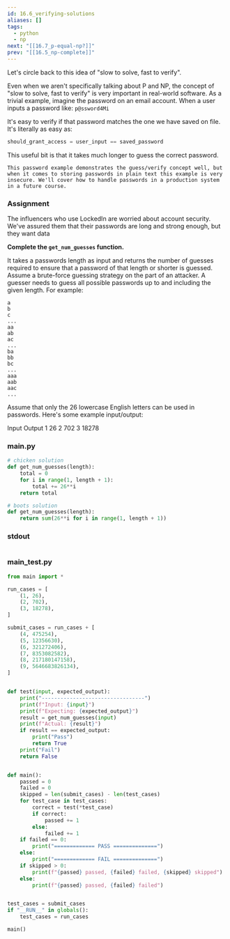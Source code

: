 ```yaml
---
id: 16.6_verifying-solutions
aliases: []
tags:
  - python
  - np
next: "[[16.7_p-equal-np?]]"
prev: "[[16.5_np-complete]]"
---
```


Let's circle back to this idea of "slow to solve, fast to verify".

Even when we aren't specifically talking about P and NP, the concept of 
"slow to solve, fast to verify" is very important in real-world software.
As a trivial example, imagine the password on an email account.
When a user inputs a password like:
`p@ssword4Mi`

It's easy to verify if that password matches the one we have saved on file.
It's literally as easy as:

``` python
should_grant_access = user_input == saved_password
```

This useful bit is that it takes much longer to guess the correct password.

    This password example demonstrates the guess/verify concept well, but when it comes to storing passwords in plain text this example is very insecure. We'll cover how to handle passwords in a production system in a future course.

### Assignment
The influencers who use LockedIn are worried about account security.
We've assured them that their passwords are long and strong enough, but they want data

**Complete the `get_num_guesses` function.**

It takes a passwords length as input and returns the number of guesses required to ensure that a password of that length or shorter is guessed.
Assume a brute-force guessing strategy on the part of an attacker.
A guesser needs to guess all possible passwords up to and including the given length.
For example:

```
a
b
c
...
aa
ab
ac
...
ba
bb
bc
...
aaa
aab
aac
...
```

Assume that only the 26 lowercase English letters can be used in passwords.
Here's some example input/output:

Input   Output
1       26
2       702
3       18278

### main.py

```python
# chicken solution
def get_num_guesses(length):
    total = 0
    for i in range(1, length + 1):
        total += 26**i
    return total

# boots solution
def get_num_guesses(length):
    return sum(26**i for i in range(1, length + 1))
```

### stdout

```
```

### main_test.py

```python
from main import *

run_cases = [
    (1, 26),
    (2, 702),
    (3, 18278),
]

submit_cases = run_cases + [
    (4, 475254),
    (5, 12356630),
    (6, 321272406),
    (7, 8353082582),
    (8, 217180147158),
    (9, 5646683826134),
]


def test(input, expected_output):
    print("---------------------------------")
    print(f"Input: {input}")
    print(f"Expecting: {expected_output}")
    result = get_num_guesses(input)
    print(f"Actual: {result}")
    if result == expected_output:
        print("Pass")
        return True
    print("Fail")
    return False


def main():
    passed = 0
    failed = 0
    skipped = len(submit_cases) - len(test_cases)
    for test_case in test_cases:
        correct = test(*test_case)
        if correct:
            passed += 1
        else:
            failed += 1
    if failed == 0:
        print("============= PASS ==============")
    else:
        print("============= FAIL ==============")
    if skipped > 0:
        print(f"{passed} passed, {failed} failed, {skipped} skipped")
    else:
        print(f"{passed} passed, {failed} failed")


test_cases = submit_cases
if "__RUN__" in globals():
    test_cases = run_cases

main()
```

